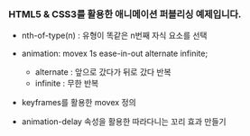 ### HTML5 & CSS3를 활용한 애니메이션 퍼블리싱 예제입니다.
- nth-of-type(n) : 유형이 똑같은 n번째 자식 요소를 선택
- animation: movex 1s ease-in-out alternate infinite;
  - alternate : 앞으로 갔다가 뒤로 갔다 반복
  - infinite : 무한 반복

- keyframes를 활용한 movex 정의

- animation-delay 속성을 활용한 따라다니는 꼬리 효과 만들기
